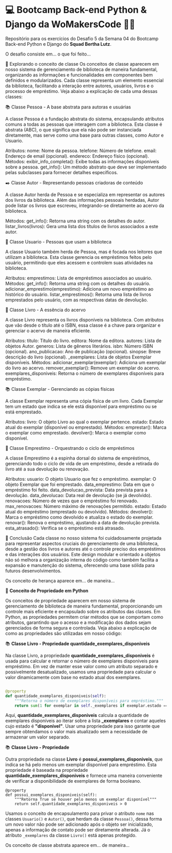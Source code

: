 # 💻 Bootcamp Back-end Python & Django da WoMakersCode 👩‍💻

Repositório para os exercícios do Desafio 5 da Semana 04 do Bootcamp Back-end Python e Django do **Squad Bertha Lutz**.

O desafio consiste em... o que foi feito...


🧩 Explorando o conceito de classe
Os conceitos de classe aparecem em nosso sistema de gerenciamento de biblioteca de maneira fundamental, organizando as informações e funcionalidades em componentes bem definidos e modularizados. Cada classe representa um elemento essencial da biblioteca, facilitando a interação entre autores, usuários, livros e o processo de empréstimo. Veja abaixo a explicação de cada uma dessas classes:

📚 Classe Pessoa - A base abstrata para autoras e usuárias

A classe Pessoa é a fundação abstrata do sistema, encapsulando atributos comuns a todas as pessoas que interagem com a biblioteca. Esta classe é abstrata (ABC), o que significa que ela não pode ser instanciada diretamente, mas serve como uma base para outras classes, como Autor e Usuario.

Atributos:
nome: Nome da pessoa.
telefone: Número de telefone.
email: Endereço de email (opcional).
endereco: Endereço físico (opcional).
Métodos:
exibir_info_completa(): Exibe todas as informações disponíveis sobre a pessoa.
get_info(): Um método abstrato que deve ser implementado pelas subclasses para fornecer detalhes específicos.


✒️ Classe Autor - Representando pessoas criadoras de conteúdo

A classe Autor herda de Pessoa e se especializa em representar os autores dos livros da biblioteca. Além das informações pessoais herdadas, Autor pode listar os livros que escreveu, integrando-se diretamente ao acervo da biblioteca.

Métodos:
get_info(): Retorna uma string com os detalhes do autor.
listar_livros(livros): Gera uma lista dos títulos de livros associados a este autor.


👥 Classe Usuario - Pessoas que usam a biblioteca

A classe Usuario também herda de Pessoa, mas é focada nos leitores que utilizam a biblioteca. Esta classe gerencia os empréstimos feitos pelo usuário, permitindo que eles acessem e controlem suas atividades na biblioteca.

Atributos:
emprestimos: Lista de empréstimos associados ao usuário.
Métodos:
get_info(): Retorna uma string com os detalhes do usuário.
adicionar_emprestimo(emprestimo): Adiciona um novo empréstimo ao histórico do usuário.
listar_emprestimos(): Retorna uma lista de livros emprestados pelo usuário, com as respectivas datas de devolução.


📖 Classe Livro - A essência do acervo

A classe Livro representa os livros disponíveis na biblioteca. Com atributos que vão desde o título até o ISBN, essa classe é a chave para organizar e gerenciar o acervo de maneira eficiente.

Atributos:
titulo: Título do livro.
editora: Nome da editora.
autores: Lista de objetos Autor.
generos: Lista de gêneros literários.
isbn: Número ISBN (opcional).
ano_publicacao: Ano de publicação (opcional).
sinopse: Breve descrição do livro (opcional).
_exemplares: Lista de objetos Exemplar disponíveis.
Métodos:
adicionar_exemplar(exemplar): Adiciona um exemplar do livro ao acervo.
remover_exemplar(): Remove um exemplar do acervo.
exemplares_disponiveis: Retorna o número de exemplares disponíveis para empréstimo.


📚 Classe Exemplar - Gerenciando as cópias físicas

A classe Exemplar representa uma cópia física de um livro. Cada Exemplar tem um estado que indica se ele está disponível para empréstimo ou se está emprestado.

Atributos:
livro: O objeto Livro ao qual o exemplar pertence.
estado: Estado atual do exemplar (disponível ou emprestado).
Métodos:
emprestar(): Marca o exemplar como emprestado.
devolver(): Marca o exemplar como disponível.


🔄 Classe Emprestimo - Orquestrando o ciclo de empréstimos

A classe Emprestimo é a espinha dorsal do sistema de empréstimos, gerenciando todo o ciclo de vida de um empréstimo, desde a retirada do livro até a sua devolução ou renovação.

Atributos:
usuario: O objeto Usuario que fez o empréstimo.
exemplar: O objeto Exemplar que foi emprestado.
data_emprestimo: Data em que o empréstimo foi feito.
data_devolucao_prevista: Data prevista para a devolução.
data_devolucao: Data real de devolução (se já devolvido).
renovacoes: Número de vezes que o empréstimo foi renovado.
max_renovacoes: Número máximo de renovações permitido.
estado: Estado atual do empréstimo (emprestado ou devolvido).
Métodos:
devolver(): Marca o empréstimo como devolvido e atualiza o estado do exemplar.
renovar(): Renova o empréstimo, ajustando a data de devolução prevista.
esta_atrasado(): Verifica se o empréstimo está atrasado.


🌟 Conclusão
Cada classe no nosso sistema foi cuidadosamente projetada para representar aspectos cruciais do gerenciamento de uma biblioteca, desde a gestão dos livros e autores até o controle preciso dos empréstimos e das interações dos usuários. Este design modular e orientado a objetos não só melhora a organização interna do código como também facilita a expansão e manutenção do sistema, oferecendo uma base sólida para futuros desenvolvimentos.


Os conceito de herança aparece em... de maneira...


🧩 **Conceito de Propriedade em Python**

Os conceitos de propriedade aparecem em nosso sistema de gerenciamento de biblioteca de maneira fundamental, proporcionando um controle mais eficiente e encapsulado sobre os atributos das classes. Em Python, as propriedades permitem criar métodos que se comportam como atributos, garantindo que o acesso e a modificação dos dados sejam gerenciados de forma segura e controlada. Veja abaixo a explicação de como as propriedades são utilizadas em nosso código:

📚 **Classe Livro - Propriedade quantidade_exemplares_disponiveis**

Na classe Livro, a propriedade **quantidade_exemplares_disponiveis** é usada para calcular e retornar o número de exemplares disponíveis para empréstimo. Em vez de manter esse valor como um atributo separado e possivelmente desatualizado, usamos uma propriedade para calcular o valor dinamicamente com base no estado atual dos exemplares.

```python

@property
def quantidade_exemplares_disponiveis(self):
    """Retorna o número de exemplares disponíveis para empréstimo."""
    return sum(1 for exemplar in self._exemplares if exemplar.estado == "disponível")
```

Aqui, **quantidade_exemplares_disponiveis** calcula a quantidade de exemplares disponíveis ao iterar sobre a lista **_exemplares** e contar aqueles cujo estado é **"disponível"**. Usar uma propriedade para isso garante que sempre obtendamos o valor mais atualizado sem a necessidade de armazenar um valor separado.

📚 **Classe Livro - Propriedade**

Outra propriedade na classe **Livro** é **possui_exemplares_disponiveis**, que indica se há pelo menos um exemplar disponível para empréstimo. Esta propriedade é baseada na propriedade **quantidade_exemplares_disponiveis** e fornece uma maneira conveniente de verificar a disponibilidade de exemplares de forma booleano.
```
@property
def possui_exemplares_disponiveis(self):
    """Retorna True se houver pelo menos um exemplar disponível"""
    return self.quantidade_exemplares_disponiveis > 0
```


Usamos o conceito de encapsulamento para privar o atributo `nome` nas classes `Usuario()` e `Autor()`, que herdam da classe `Pessoa()`, dessa forma um novo valor não pode ser adicionado após o objeto ser inicializado, apenas a informação de contato pode ser diretamente alterada. Já o atributo `_exemplares`  da classe `Livro()` está apenas protegido.


Os conceito de classe abstrata aparece em... de maneira...
